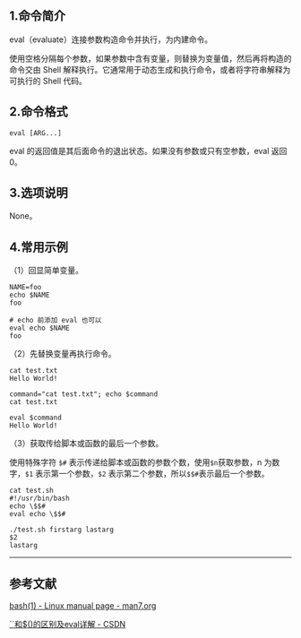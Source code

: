 ## 1.命令简介
eval（evaluate）连接参数构造命令并执行，为内建命令。

使用空格分隔每个参数，如果参数中含有变量，则替换为变量值，然后再将构造的命令交由 Shell 解释执行。它通常用于动态生成和执行命令，或者将字符串解释为可执行的 Shell 代码。

## 2.命令格式
```shell
eval [ARG...]
```
eval 的返回值是其后面命令的退出状态。如果没有参数或只有空参数，eval 返回 0。

## 3.选项说明
None。

## 4.常用示例
（1）回显简单变量。
```shell
NAME=foo
echo $NAME
foo

# echo 前添加 eval 也可以
eval echo $NAME
foo
```
（2）先替换变量再执行命令。
```shell
cat test.txt
Hello World!

command="cat test.txt"; echo $command
cat test.txt

eval $command
Hello World!
```
（3）获取传给脚本或函数的最后一个参数。

使用特殊字符 `$#` 表示传递给脚本或函数的参数个数，使用`$n`获取参数，n 为数字，`$1` 表示第一个参数，`$2` 表示第二个参数，所以`$$#`表示最后一个参数。
```shell
cat test.sh
#!/usr/bin/bash
echo \$$#
eval echo \$$#

./test.sh firstarg lastarg
$2
lastarg
```

---
## 参考文献
[bash(1) - Linux manual page - man7.org](https://www.man7.org/linux/man-pages/man1/bash.1.html)

[``和$()的区别及eval详解 - CSDN](https://blog.csdn.net/baidu_37964071/article/details/80930704)

<Vssue title="eval-builtin" />